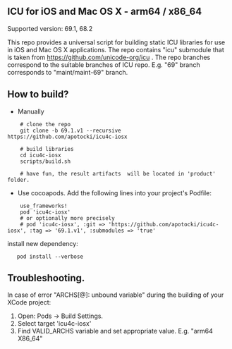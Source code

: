 ## ICU for iOS and Mac OS X - arm64 / x86_64

Supported version: 69.1, 68.2

This repo provides a universal script for building static ICU libraries for use in iOS and Mac OS X applications. The repo contains "icu" submodule that is taken from https://github.com/unicode-org/icu . The repo branches correspond to the suitable branches of ICU repo. E.g. "69" branch corresponds to "maint/maint-69" branch.

## How to build?
 - Manually
```
    # clone the repo
    git clone -b 69.1.v1 --recursive https://github.com/apotocki/icu4c-iosx
    
    # build libraries
    cd icu4c-iosx
    scripts/build.sh

    # have fun, the result artifacts  will be located in 'product' folder.
```    
 - Use cocoapods. Add the following lines into your project's Podfile:
```
    use_frameworks!
    pod 'icu4c-iosx'
    # or optionally more precisely
    # pod 'icu4c-iosx', :git => 'https://github.com/apotocki/icu4c-iosx', :tag => '69.1.v1', :submodules => 'true'
```    
install new dependency:
```
   pod install --verbose
```    
 ## Troubleshooting.
  In case of error "ARCHS[@]: unbound variable" during the building of your XCode project:
  1) Open: Pods -> Build Settings.
  2) Select target 'icu4c-iosx'
  3) Find VALID_ARCHS variable and set appropriate value. E.g. "arm64 X86_64"
